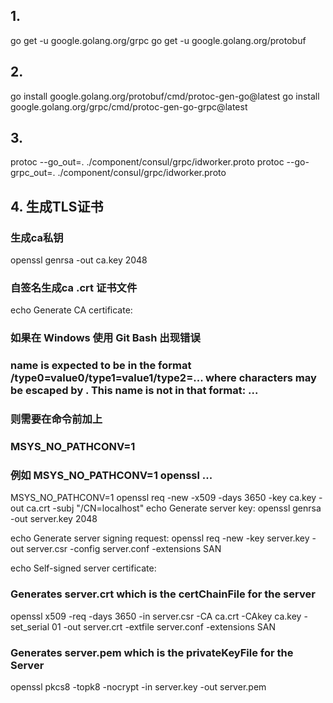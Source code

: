 ## 1.
go get -u google.golang.org/grpc
go get -u google.golang.org/protobuf

## 2.
go install google.golang.org/protobuf/cmd/protoc-gen-go@latest
go install google.golang.org/grpc/cmd/protoc-gen-go-grpc@latest

## 3.
protoc --go_out=. ./component/consul/grpc/idworker.proto
protoc --go-grpc_out=. ./component/consul/grpc/idworker.proto

## 4. 生成TLS证书

### 生成ca私钥
openssl genrsa -out ca.key 2048
### 自签名生成ca .crt 证书文件
echo Generate CA certificate:
### 如果在 Windows 使用 Git Bash 出现错误
### name is expected to be in the format /type0=value0/type1=value1/type2=... where characters may be escaped by \. This name is not in that format: ...
### 则需要在命令前加上
### MSYS_NO_PATHCONV=1
### 例如 MSYS_NO_PATHCONV=1 openssl ...
MSYS_NO_PATHCONV=1 openssl req -new -x509 -days 3650 -key ca.key -out ca.crt -subj "/CN=localhost"
echo Generate server key:
openssl genrsa -out server.key 2048

echo Generate server signing request:
openssl req -new -key server.key -out server.csr -config server.conf -extensions SAN

echo Self-signed server certificate:
### Generates server.crt which is the certChainFile for the server
openssl x509 -req -days 3650 -in server.csr -CA ca.crt -CAkey ca.key -set_serial 01 -out server.crt -extfile server.conf -extensions SAN
### Generates server.pem which is the privateKeyFile for the Server
openssl pkcs8 -topk8 -nocrypt -in server.key -out server.pem